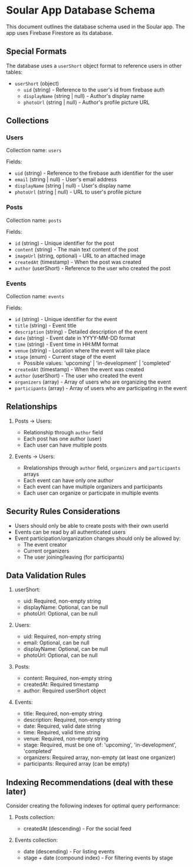 # Soular App Database Schema

This document outlines the database schema used in the Soular app. The app uses Firebase Firestore as its database.

## Special Formats

The database uses a `userShort` object format to reference users in other tables:
- `userShort` (object)
  - `uid` (string) - Reference to the user's id from firebase auth
  - `displayName` (string | null) - Author's display name
  - `photoUrl` (string | null) - Author's profile picture URL

## Collections

### Users
Collection name: `users`

Fields:
- `uid` (string) - Reference to the firebase auth identifier for the user
- `email` (string | null) - User's email address
- `displayName` (string | null) - User's display name
- `photoUrl` (string | null) - URL to user's profile picture

### Posts
Collection name: `posts`

Fields:
- `id` (string) - Unique identifier for the post
- `content` (string) - The main text content of the post
- `imageUrl` (string, optional) - URL to an attached image
- `createdAt` (timestamp) - When the post was created
- `author` (userShort) - Reference to the user who created the post

### Events
Collection name: `events`

Fields:
- `id` (string) - Unique identifier for the event
- `title` (string) - Event title
- `description` (string) - Detailed description of the event
- `date` (string) - Event date in YYYY-MM-DD format
- `time` (string) - Event time in HH:MM format
- `venue` (string) - Location where the event will take place
- `stage` (enum) - Current stage of the event
  - Possible values: 'upcoming' | 'in-development' | 'completed'
- `createdAt` (timestamp) - When the event was created
- `author` (userShort) - The user who created the event
- `organizers` (array<userShort>) - Array of users who are organizing the event
- `participants` (array<userShort>) - Array of users who are participating in the event

## Relationships

1. Posts → Users:
   - Relationship through `author` field
   - Each post has one author (user)
   - Each user can have multiple posts

2. Events → Users:
   - Rrelationships through `author` field, `organizers` and `participants` arrays
   - Each event can have only one author
   - Each event can have multiple organizers and participants
   - Each user can organize or participate in multiple events

## Security Rules Considerations

- Users should only be able to create posts with their own userId
- Events can be read by all authenticated users
- Event participation/organization changes should only be allowed by:
  - The event creator
  - Current organizers
  - The user joining/leaving (for participants)

## Data Validation Rules

1. userShort:
   - uid: Required, non-empty string
   - displayName: Optional, can be null
   - photoUrl: Optional, can be null

2. Users:
   - uid: Required, non-empty string
   - email: Optional, can be null
   - displayName: Optional, can be null
   - photoUrl: Optional, can be null

3. Posts:
   - content: Required, non-empty string
   - createdAt: Required timestamp
   - author: Required userShort object

4. Events:
   - title: Required, non-empty string
   - description: Required, non-empty string
   - date: Required, valid date string
   - time: Required, valid time string
   - venue: Required, non-empty string
   - stage: Required, must be one of: 'upcoming', 'in-development', 'completed'
   - organizers: Required array, non-empty (at least one organizer)
   - participants: Required array (can be empty)

## Indexing Recommendations (deal with these later)

Consider creating the following indexes for optimal query performance:

1. Posts collection:
   - createdAt (descending) - For the social feed

2. Events collection:
   - date (descending) - For listing events
   - stage + date (compound index) - For filtering events by stage